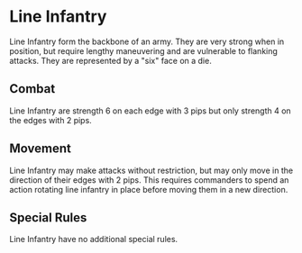 # Line Infantry
Line Infantry form the backbone of an army. They are very strong when in position, but require lengthy maneuvering and are vulnerable to flanking attacks. They are represented by a "six" face on a die.

## Combat
Line Infantry are strength 6 on each edge with 3 pips but only strength 4 on the edges with 2 pips.

## Movement
Line Infantry may make attacks without restriction, but may only move in the direction of their edges with 2 pips. This requires commanders to spend an action rotating line infantry in place before moving them in a new direction.

## Special Rules
Line Infantry have no additional special rules.
